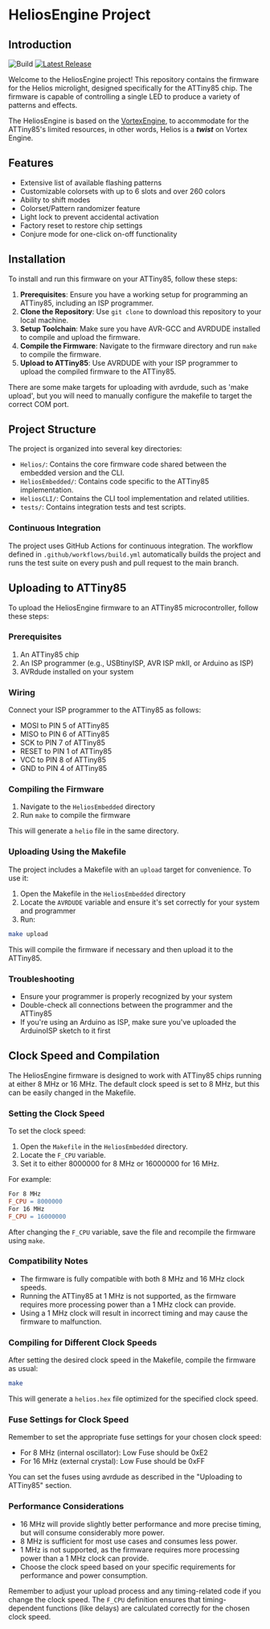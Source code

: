 # HeliosEngine Project

## Introduction

![Build](https://github.com/OpenSourceLightshows/HeliosEngine/actions/workflows/build.yml/badge.svg?branch=master)
[![Latest Release](https://img.shields.io/github/v/tag/OpenSourceLightshows/HeliosEngine?label=Latest%20Release)](https://github.com/OpenSourceLightshows/HeliosEngine/releases/latest)

Welcome to the HeliosEngine project! This repository contains the firmware for the Helios microlight, designed specifically for the ATTiny85 chip. The firmware is capable of controlling a single LED to produce a variety of patterns and effects.

The HeliosEngine is based on the [VortexEngine](https://github.com/StoneOrbits/VortexEngine), to accommodate for the ATTiny85's limited resources, in other words, Helios is a ***twist*** on Vortex Engine.


## Features

- Extensive list of available flashing patterns
- Customizable colorsets with up to 6 slots and over 260 colors
- Ability to shift modes
- Colorset/Pattern randomizer feature
- Light lock to prevent accidental activation
- Factory reset to restore chip settings
- Conjure mode for one-click on-off functionality

## Installation

To install and run this firmware on your ATTiny85, follow these steps:

1. **Prerequisites**: Ensure you have a working setup for programming an ATTiny85, including an ISP programmer.
2. **Clone the Repository**: Use `git clone` to download this repository to your local machine.
3. **Setup Toolchain**: Make sure you have AVR-GCC and AVRDUDE installed to compile and upload the firmware.
4. **Compile the Firmware**: Navigate to the firmware directory and run `make` to compile the firmware.
5. **Upload to ATTiny85**: Use AVRDUDE with your ISP programmer to upload the compiled firmware to the ATTiny85.

There are some make targets for uploading with avrdude, such as 'make upload', but you will need to manually configure the makefile to target the correct COM port.

## Project Structure

The project is organized into several key directories:

- `Helios/`: Contains the core firmware code shared between the embedded version and the CLI.
- `HeliosEmbedded/`: Contains code specific to the ATTiny85 implementation.
- `HeliosCLI/`: Contains the CLI tool implementation and related utilities.
- `tests/`: Contains integration tests and test scripts.


### Continuous Integration

The project uses GitHub Actions for continuous integration. The workflow defined in `.github/workflows/build.yml` automatically builds the project and runs the test suite on every push and pull request to the main branch.

## Uploading to ATTiny85

To upload the HeliosEngine firmware to an ATTiny85 microcontroller, follow these steps:

### Prerequisites

1. An ATTiny85 chip
2. An ISP programmer (e.g., USBtinyISP, AVR ISP mkII, or Arduino as ISP)
3. AVRdude installed on your system

### Wiring

Connect your ISP programmer to the ATTiny85 as follows:

- MOSI to PIN 5 of ATTiny85
- MISO to PIN 6 of ATTiny85
- SCK to PIN 7 of ATTiny85
- RESET to PIN 1 of ATTiny85
- VCC to PIN 8 of ATTiny85
- GND to PIN 4 of ATTiny85

### Compiling the Firmware

1. Navigate to the `HeliosEmbedded` directory
2. Run `make` to compile the firmware

This will generate a `helio` file in the same directory.

### Uploading Using the Makefile

The project includes a Makefile with an `upload` target for convenience. To use it:

1. Open the Makefile in the `HeliosEmbedded` directory
2. Locate the `AVRDUDE` variable and ensure it's set correctly for your system and programmer
3. Run:

```bash
make upload
```

This will compile the firmware if necessary and then upload it to the ATTiny85.

### Troubleshooting

- Ensure your programmer is properly recognized by your system
- Double-check all connections between the programmer and the ATTiny85
- If you're using an Arduino as ISP, make sure you've uploaded the ArduinoISP sketch to it first

## Clock Speed and Compilation

The HeliosEngine firmware is designed to work with ATTiny85 chips running at either 8 MHz or 16 MHz. The default clock speed is set to 8 MHz, but this can be easily changed in the Makefile.

### Setting the Clock Speed

To set the clock speed:

1. Open the `Makefile` in the `HeliosEmbedded` directory.
2. Locate the `F_CPU` variable.
3. Set it to either 8000000 for 8 MHz or 16000000 for 16 MHz.

For example:

```makefile
For 8 MHz
F_CPU = 8000000
For 16 MHz
F_CPU = 16000000
```

After changing the `F_CPU` variable, save the file and recompile the firmware using `make`.

### Compatibility Notes

- The firmware is fully compatible with both 8 MHz and 16 MHz clock speeds.
- Running the ATTiny85 at 1 MHz is not supported, as the firmware requires more processing power than a 1 MHz clock can provide.
- Using a 1 MHz clock will result in incorrect timing and may cause the firmware to malfunction.

### Compiling for Different Clock Speeds

After setting the desired clock speed in the Makefile, compile the firmware as usual:

```bash
make
```

This will generate a `helios.hex` file optimized for the specified clock speed.

### Fuse Settings for Clock Speed

Remember to set the appropriate fuse settings for your chosen clock speed:

- For 8 MHz (internal oscillator): Low Fuse should be 0xE2
- For 16 MHz (external crystal): Low Fuse should be 0xFF

You can set the fuses using avrdude as described in the "Uploading to ATTiny85" section.

### Performance Considerations

- 16 MHz will provide slightly better performance and more precise timing, but will consume considerably more power.
- 8 MHz is sufficient for most use cases and consumes less power.
- 1 MHz is not supported, as the firmware requires more processing power than a 1 MHz clock can provide.
- Choose the clock speed based on your specific requirements for performance and power consumption.

Remember to adjust your upload process and any timing-related code if you change the clock speed. The `F_CPU` definition ensures that timing-dependent functions (like delays) are calculated correctly for the chosen clock speed.

